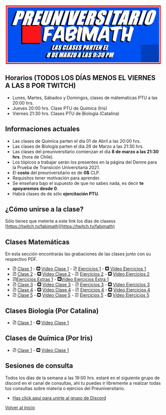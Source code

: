 [//]: <> (Página del Preuniversitario Fabimath)
<div>
<p style = 'text-align:center;'>
<img src="preu.jpg" alt="JuveYell" width="500px">
</p>
</div>

## Horarios (TODOS LOS DÍAS MENOS EL VIERNES A LAS 8 POR TWITCH)

* Lunes, Martes, Sábados y Domingos, clases de mátematicas PTU a las 20:00 hrs.
* Jueves 20:00 hrs. Clase PTU de Química (Iris)
* Viernes 21:30 hrs. Clases PTU de Biología (Catalina)

## Informaciones actuales

* Las clases de Química parten el día 01 de Abril a las 20:00 hrs.
* Las clases de Biología parten el día 26 de Marzo a las 21:30 hrs.
* Las clases del preuniversitario comienzan el día **8 de marzo a las 21:30 hrs**. (hora de Chile).
* Los tópicos a trabajar serán los presentes en la página del Demre para la Prueba de Transición Universitaria 2021.
* El **costo** del preuniversitario es de **0$** CLP.
* Requisitos tener motivación para aprender.
* Se enseñara bajo el supuesto de que no sabes nada, es decir **te apoyaremos desde 0**.
* Habrá clases de de sólo **ejercitación PTU**.

## ¿Cómo unirse a la clase?

Sólo tienes que meterte a este link los días de clasess [https://twitch.tv/fabimath](https://twitch.tv/fabimath)

## Clases Matemáticas
En esta sección encontrarás las grabaciones de las clases junto con su respectivo PDF.
* <img src="pdf_logo.svg" alt="drawing" width="12"/> [Clase 1](https://drive.google.com/file/d/1xjcgnN50NX-vsuXiHnZ6vhePB98FMZfX/view?usp=sharing) -
 <img src="yt_logo.svg" alt="drawing" width="12"/> [Vídeo Clase 1](https://youtu.be/GnhsCdAr-1g) - <img src="pdf_logo.svg" alt="drawing" width="12"/> [Ejercicios 1](https://drive.google.com/open?id=1Uk31JOnJoFbdNgShMTwcEDM7Xtkf3zLO&authuser=fabian.ramirez%40sansano.usm.cl&usp=drive_fs) - 
 <img src="yt_logo.svg" alt="drawing" width="12"/> [Vídeo Ejercicios 1](https://youtu.be/gCco0jO7m38)
* <img src="pdf_logo.svg" alt="drawing" width="12"/> [Clase 2](https://drive.google.com/open?id=1UlzOrsMaOlP_a333xM1vtCYg_d_nk8Fy&authuser=fabian.ramirez%40sansano.usm.cl&usp=drive_fs) -
 <img src="yt_logo.svg" alt="drawing" width="12"/> [Vídeo Clase 2](https://www.youtube.com/watch?v=Y54YIt74Jso&t=4337s) - <img src="pdf_logo.svg" alt="drawing" width="12"/> [Ejercicios 2](https://drive.google.com/open?id=1Um9Ok42oBShq0bbHPNTUs8K0ZtAkVp4c&authuser=fabian.ramirez%40sansano.usm.cl&usp=drive_fs) - 
 <img src="yt_logo.svg" alt="drawing" width="12"/> [Vídeo Ejercicios 2](https://youtu.be/1aLOr7-_DjY)
* <img src="pdf_logo.svg" alt="drawing" width="12"/>[Ejercicios Extras 1](https://drive.google.com/open?id=1UmAH83AsA_m1cjK6YDYkDiq9i3eKtKOe&authuser=fabian.ramirez%40sansano.usm.cl&usp=drive_fs) -  <img src="yt_logo.svg" alt="drawing" width="12"/>[Vídeo Ejercicios Extra 1](https://youtu.be/BeHjkVIoFzw)
* <img src="pdf_logo.svg" alt="drawing" width="12"/> [Clase 3](https://drive.google.com/open?id=1Umm5rhoqJs2ijIEkgslJ2RZON0vE-mAp&authuser=fabian.ramirez%40sansano.usm.cl&usp=drive_fs) -
 <img src="yt_logo.svg" alt="drawing" width="12"/> [Vídeo Clase 3](https://youtu.be/P6Huot6eQl0) - <img src="pdf_logo.svg" alt="drawing" width="12"/> [Ejercicios 3](https://drive.google.com/open?id=1UnbM9bNhmUrhaLu7KME5ssAJb6zh37Gd&authuser=fabian.ramirez%40sansano.usm.cl&usp=drive_fs) - 
 <img src="yt_logo.svg" alt="drawing" width="12"/> [Vídeo Ejercicios 3](https://youtu.be/sk1-FbmnF18)
* <img src="pdf_logo.svg" alt="drawing" width="12"/> [Clase 4](https://drive.google.com/open?id=1Uq5OKN5MbXDNKfINjL29jrcoSt3tw1u7&authuser=fabian.ramirez%40sansano.usm.cl&usp=drive_fs) -
 <img src="yt_logo.svg" alt="drawing" width="12"/> [Vídeo Clase 4](https://youtu.be/_ALlObJk1Lk) - <img src="pdf_logo.svg" alt="drawing" width="12"/> [Ejercicios 4](https://drive.google.com/open?id=1UrTchR5-mQK6uL6FUUtL5f9nW5tqOPkr&authuser=fabian.ramirez%40sansano.usm.cl&usp=drive_fs) - 
 <img src="yt_logo.svg" alt="drawing" width="12"/> [Vídeo Ejercicios 4](https://youtu.be/Ubfh4x31Ay4)
* <img src="pdf_logo.svg" alt="drawing" width="12"/> [Clase 5](https://drive.google.com/open?id=1UuwfNoNnc9JC6uwW89Xeg0dL9slA7uJm&authuser=fabian.ramirez%40sansano.usm.cl&usp=drive_fs) -
 <img src="yt_logo.svg" alt="drawing" width="12"/> [Vídeo Clase 5](https://youtu.be/zRP4csswv60) - <img src="pdf_logo.svg" alt="drawing" width="12"/> [Ejercicios 5](https://drive.google.com/open?id=1UsR6LGOQXEL0v4mIjS0XleYPO890l7Ky&authuser=fabian.ramirez%40sansano.usm.cl&usp=drive_fs) - 
 <img src="yt_logo.svg" alt="drawing" width="12"/> [Vídeo Ejercicios 5](https://youtu.be/IEsCmaZYNEw)
 

## Clases Biología (Por Catalina)
* <img src="pdf_logo.svg" alt="drawing" width="12"/> [Clase 1](https://drive.google.com/file/d/1piEK6LqSgKmFbQS_94qXoJVIECug8bLs/view?usp=sharing) -
 <img src="yt_logo.svg" alt="drawing" width="12"/> [Vídeo Clase 1](https://youtu.be/GsbMHuUNOfk)
 
## Clases de Química (Por Iris)
* <img src="pdf_logo.svg" alt="drawing" width="12"/> [Clase 1](https://drive.google.com/open?id=1V5Lvwg1swoHrSvO9KZ4WA72iVKuuW8IV&authuser=fabian.ramirez%40sansano.usm.cl&usp=drive_fs) -
 <img src="yt_logo.svg" alt="drawing" width="12"/> [Vídeo Clase 1](https://youtu.be/k08jkyqEyBs)


## Sesiones de consulta
Todos los días de la semana a las 19:00 hrs. estaré en el siguiente grupo de discord en el canal de consultas, ahí tu puedes ir libremente a realizar todas tus consultas sobre matería o ejercios del Preuniversitario.
* [Has click aquí para unirte al grupo de Discord](https://discord.gg/TR8rrZG3GV)

[Volver al inicio](https://fabimath.github.io/Fabimath/)
